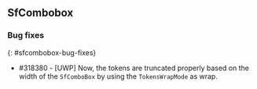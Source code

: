 ## SfCombobox

### Bug fixes
{: #sfcombobox-bug-fixes}

* \#318380 - [UWP] Now, the tokens are truncated properly based on the width of the `SfComboBox` by using the `TokensWrapMode` as wrap.
